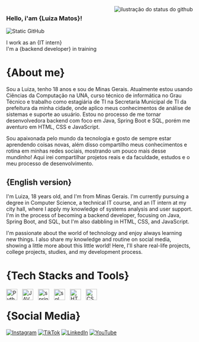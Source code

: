 <img align='right' src="https://github-readme-stats.vercel.app/api?username=luizapmatoss&show_icons=true&title_color=783c00&text_color=af552e&icon_color=783c00&bg_color=f8efd4&cache_seconds=2300" alt="ilustração do status do github">

### Hello, i'am {Luiza Matos}!


<img src="https://img.shields.io/static/v1?label=Overview&message=luizapmatoss&color=f8efd4&style=for-the-badge&logo=GitHub" alt="Static GitHub">

<p>I work as an {IT intern}<br/> I'm a {backend developer} in training</p>

<h1>
    <strong>{About me}</strong>
</h1>

Sou a Luiza, tenho 18 anos e sou de Minas Gerais. Atualmente estou usando Ciências da Computação na UNA, curso técnico de informática no Grau Técnico e trabalho como estagiária de TI na Secretaria Municipal de TI da prefeitura da minha cidade, onde aplico meus conhecimentos de análise de sistemas e suporte ao usuário. Estou no processo de me tornar desenvolvedora backend com foco em Java, Spring Boot e SQL, porém me aventuro em HTML, CSS e JavaScript. 

Sou apaixonada pelo mundo da tecnologia e gosto de sempre estar aprendendo coisas novas, além disso compartilho meus conhecimentos e rotina em minhas redes sociais, mostrando um pouco mais desse mundinho! Aqui irei compartilhar projetos reais e da faculdade, estudos e o meu processo de desenvolvimento. 

<h2>
    {English version}
</h2>

<p>
I'm Luiza, 18 years old, and I'm from Minas Gerais. I'm currently pursuing a degree in Computer Science, a technical IT course, and an IT intern at my city hall, where I apply my knowledge of systems analysis and user support. I'm in the process of becoming a backend developer, focusing on Java, Spring Boot, and SQL, but I'm also dabbling in HTML, CSS, and JavaScript.

I'm passionate about the world of technology and enjoy always learning new things. I also share my knowledge and routine on social media, showing a little more about this little world! Here, I'll share real-life projects, college projects, studies, and my development process.
</p>

<h1>
    <strong>{Tech Stacks and Tools}</strong>
</h1>

<img 
    align="left" 
    alt="Python" 
    title="Python"
    width="30px" 
    style="padding-right: 10px;" 
    src="https://cdn.jsdelivr.net/gh/devicons/devicon@latest/icons/python/python-original.svg" 
/>
<img 
    align="left" 
    alt="JAVA" 
    title="Java"
    width="30px" 
    style="padding-right: 10px;" 
    src="https://cdn.jsdelivr.net/gh/devicons/devicon@latest/icons/java/java-original.svg"  
/>

<img
    align="left"
    alt="springboot"
    width="30px"
    style="padding-right: 10px;"
    src="https://cdn.jsdelivr.net/gh/devicons/devicon@latest/icons/spring/spring-original.svg"    
/>

<img
    align="left"
    alt="sql"
    width="30px"
    style="padding-right: 10px;"
    src="https://cdn.jsdelivr.net/gh/devicons/devicon@latest/icons/mysql/mysql-original.svg"
/>

<img
    align="left"
    alt="HTML"
    width="30px"
    style="padding-right: 10px;"
    src="https://cdn.jsdelivr.net/gh/devicons/devicon@latest/icons/html5/html5-original.svg"
/>

<img
    align="left"
    alt="CSS"
    width="30px"
    style="padding-right: 10px;"
    src="https://cdn.jsdelivr.net/gh/devicons/devicon@latest/icons/css3/css3-original.svg"        
/>

<br>

<h1>
    <strong>{Social Media}</strong>
</h1>

[![Instagram](https://img.shields.io/badge/Instagram-f8efd4?style=for-the-badge&logo=instagram&logoColor=783c00&labelColor=f8efd4&color=f8efd4)](https://instagram.com/luizamatostech)
[![TikTok](https://img.shields.io/badge/TikTok-f8efd4?style=for-the-badge&logo=tiktok&logoColor=783c00&labelColor=f8efd4&color=f8efd4)](https://www.tiktok.com/@luizamatos.tech)
[![LinkedIn](https://img.shields.io/badge/LinkedIn-f8efd4?style=for-the-badge&logo=linkedin&logoColor=783c00&labelColor=f8efd4&color=f8efd4)](https://www.linkedin.com/in/luiza-matos-2b17a3356/)
[![YouTube](https://img.shields.io/badge/YouTube-f8efd4?style=for-the-badge&logo=youtube&logoColor=783c00&labelColor=f8efd4&color=f8efd4)](https://www.youtube.com/@luizamatosstech)
